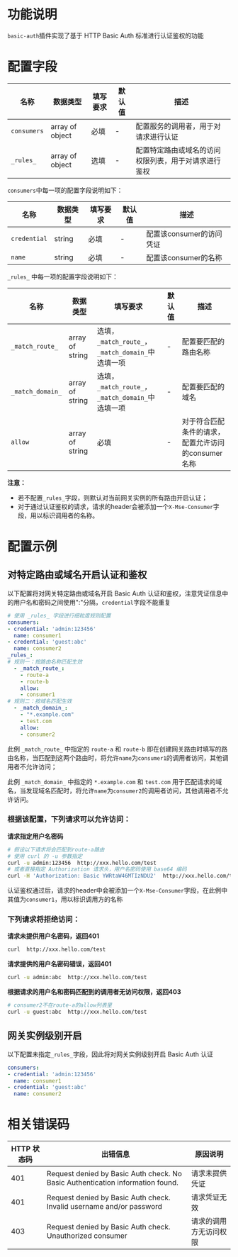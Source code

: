 # 功能说明
`basic-auth`插件实现了基于 HTTP Basic Auth 标准进行认证鉴权的功能

# 配置字段

| 名称        | 数据类型        | 填写要求 | 默认值 | 描述                                                 |
| ----------- | --------------- | -------- | ------ | ---------------------------------------------------- |
| `consumers` | array of object | 必填     | -      | 配置服务的调用者，用于对请求进行认证                 |
| `_rules_`   | array of object | 选填     | -      | 配置特定路由或域名的访问权限列表，用于对请求进行鉴权 |

`consumers`中每一项的配置字段说明如下：

| 名称         | 数据类型 | 填写要求 | 默认值 | 描述                     |
| ------------ | -------- | -------- | ------ | ------------------------ |
| `credential` | string   | 必填     | -      | 配置该consumer的访问凭证 |
| `name`       | string   | 必填     | -      | 配置该consumer的名称     |

`_rules_` 中每一项的配置字段说明如下：

| 名称             | 数据类型        | 填写要求                                          | 默认值 | 描述                                               |
| ---------------- | --------------- | ------------------------------------------------- | ------ | -------------------------------------------------- |
| `_match_route_`  | array of string | 选填，`_match_route_`，`_match_domain_`中选填一项 | -      | 配置要匹配的路由名称                               |
| `_match_domain_` | array of string | 选填，`_match_route_`，`_match_domain_`中选填一项 | -      | 配置要匹配的域名                                   |
| `allow`          | array of string | 必填                                              | -      | 对于符合匹配条件的请求，配置允许访问的consumer名称 |

**注意：**
- 若不配置`_rules_`字段，则默认对当前网关实例的所有路由开启认证；
- 对于通过认证鉴权的请求，请求的header会被添加一个`X-Mse-Consumer`字段，用以标识调用者的名称。

# 配置示例

## 对特定路由或域名开启认证和鉴权

以下配置将对网关特定路由或域名开启 Basic Auth 认证和鉴权，注意凭证信息中的用户名和密码之间使用":"分隔，`credential`字段不能重复

```yaml
# 使用 _rules_ 字段进行细粒度规则配置
consumers:
- credential: 'admin:123456'
  name: consumer1
- credential: 'guest:abc'
  name: consumer2
_rules_:
# 规则一：按路由名称匹配生效
  - _match_route_:
    - route-a
    - route-b
    allow:
    - consumer1
# 规则二：按域名匹配生效
  - _match_domain_:
    - "*.example.com"
    - test.com
    allow:
    - consumer2
```

此例 `_match_route_` 中指定的 `route-a` 和 `route-b` 即在创建网关路由时填写的路由名称，当匹配到这两个路由时，将允许`name`为`consumer1`的调用者访问，其他调用者不允许访问；

此例 `_match_domain_` 中指定的 `*.example.com` 和 `test.com` 用于匹配请求的域名，当发现域名匹配时，将允许`name`为`consumer2`的调用者访问，其他调用者不允许访问。

### 根据该配置，下列请求可以允许访问：

**请求指定用户名密码**

```bash
# 假设以下请求将会匹配到route-a路由
# 使用 curl 的 -u 参数指定
curl -u admin:123456  http://xxx.hello.com/test
# 或者直接指定 Authorization 请求头，用户名密码使用 base64 编码
curl -H 'Authorization: Basic YWRtaW46MTIzNDU2'  http://xxx.hello.com/test
```

认证鉴权通过后，请求的header中会被添加一个`X-Mse-Consumer`字段，在此例中其值为`consumer1`，用以标识调用方的名称

### 下列请求将拒绝访问：

**请求未提供用户名密码，返回401**
```bash
curl  http://xxx.hello.com/test
```
**请求提供的用户名密码错误，返回401**
```bash
curl -u admin:abc  http://xxx.hello.com/test
```
**根据请求的用户名和密码匹配到的调用者无访问权限，返回403**
```bash
# consumer2不在route-a的allow列表里
curl -u guest:abc  http://xxx.hello.com/test
```

## 网关实例级别开启

以下配置未指定`_rules_`字段，因此将对网关实例级别开启 Basic Auth 认证

```yaml
consumers:
- credential: 'admin:123456'
  name: consumer1
- credential: 'guest:abc'
  name: consumer2
```

# 相关错误码

| HTTP 状态码 | 出错信息                                                                       | 原因说明               |
| ----------- | ------------------------------------------------------------------------------ | ---------------------- |
| 401         | Request denied by Basic Auth check. No Basic Authentication information found. | 请求未提供凭证         |
| 401         | Request denied by Basic Auth check. Invalid username and/or password           | 请求凭证无效           |
| 403         | Request denied by Basic Auth check. Unauthorized consumer                      | 请求的调用方无访问权限 |
